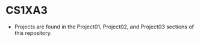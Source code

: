 # CS1XA3

* Projects are found in the Project01, Project02, and Project03 sections of this repository.
